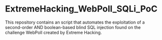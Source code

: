 # ExtremeHacking_WebPoll_SQLi_PoC
This repository contains an script that automates the exploitation of a second-order AND boolean-based blind SQL injection found on the challenge WebPoll created by Extreme Hacking.
